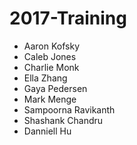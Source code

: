 # 2017-Training

- Aaron Kofsky
- Caleb Jones
- Charlie Monk
- Ella Zhang
- Gaya Pedersen
- Mark Menge
- Sampoorna Ravikanth
- Shashank Chandru
- Danniell Hu
